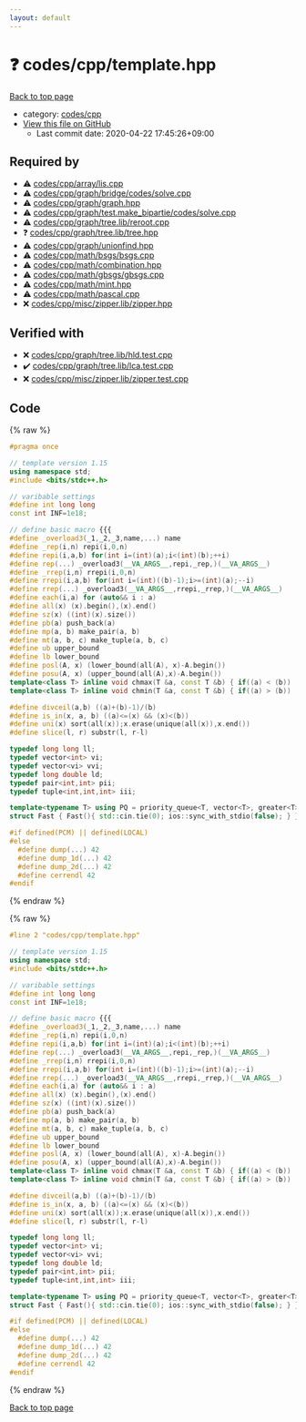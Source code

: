 ```yaml
---
layout: default
---
```


<!-- mathjax config similar to math.stackexchange -->
<script type="text/javascript" async
  src="https://cdnjs.cloudflare.com/ajax/libs/mathjax/2.7.5/MathJax.js?config=TeX-MML-AM_CHTML">
</script>
<script type="text/x-mathjax-config">
  MathJax.Hub.Config({
    TeX: { equationNumbers: { autoNumber: "AMS" }},
    tex2jax: {
      inlineMath: [ ['$','$'] ],
      processEscapes: true
    },
    "HTML-CSS": { matchFontHeight: false },
    displayAlign: "left",
    displayIndent: "2em"
  });
</script>

<script type="text/javascript" src="https://cdnjs.cloudflare.com/ajax/libs/jquery/3.4.1/jquery.min.js"></script>
<script src="https://cdn.jsdelivr.net/npm/jquery-balloon-js@1.1.2/jquery.balloon.min.js" integrity="sha256-ZEYs9VrgAeNuPvs15E39OsyOJaIkXEEt10fzxJ20+2I=" crossorigin="anonymous"></script>
<script type="text/javascript" src="../../../assets/js/copy-button.js"></script>
<link rel="stylesheet" href="../../../assets/css/copy-button.css" />


# :question: codes/cpp/template.hpp

<a href="../../../index.html">Back to top page</a>

* category: <a href="../../../index.html#7c19064045d3d46a80d9dc742b659ff9">codes/cpp</a>
* <a href="{{ site.github.repository_url }}/blob/master/codes/cpp/template.hpp">View this file on GitHub</a>
    - Last commit date: 2020-04-22 17:45:26+09:00




## Required by

* :warning: <a href="array/lis.cpp.html">codes/cpp/array/lis.cpp</a>
* :warning: <a href="graph/bridge/codes/solve.cpp.html">codes/cpp/graph/bridge/codes/solve.cpp</a>
* :warning: <a href="graph/graph.hpp.html">codes/cpp/graph/graph.hpp</a>
* :warning: <a href="graph/test.make_bipartie/codes/solve.cpp.html">codes/cpp/graph/test.make_bipartie/codes/solve.cpp</a>
* :warning: <a href="graph/tree.lib/reroot.cpp.html">codes/cpp/graph/tree.lib/reroot.cpp</a>
* :question: <a href="graph/tree.lib/tree.hpp.html">codes/cpp/graph/tree.lib/tree.hpp</a>
* :warning: <a href="graph/unionfind.hpp.html">codes/cpp/graph/unionfind.hpp</a>
* :warning: <a href="math/bsgs/bsgs.cpp.html">codes/cpp/math/bsgs/bsgs.cpp</a>
* :warning: <a href="math/combination.hpp.html">codes/cpp/math/combination.hpp</a>
* :warning: <a href="math/gbsgs/gbsgs.cpp.html">codes/cpp/math/gbsgs/gbsgs.cpp</a>
* :warning: <a href="math/mint.hpp.html">codes/cpp/math/mint.hpp</a>
* :warning: <a href="math/pascal.cpp.html">codes/cpp/math/pascal.cpp</a>
* :x: <a href="misc/zipper.lib/zipper.hpp.html">codes/cpp/misc/zipper.lib/zipper.hpp</a>


## Verified with

* :x: <a href="../../../verify/codes/cpp/graph/tree.lib/hld.test.cpp.html">codes/cpp/graph/tree.lib/hld.test.cpp</a>
* :heavy_check_mark: <a href="../../../verify/codes/cpp/graph/tree.lib/lca.test.cpp.html">codes/cpp/graph/tree.lib/lca.test.cpp</a>
* :x: <a href="../../../verify/codes/cpp/misc/zipper.lib/zipper.test.cpp.html">codes/cpp/misc/zipper.lib/zipper.test.cpp</a>


## Code

<a id="unbundled"></a>
{% raw %}
```cpp
#pragma once

// template version 1.15
using namespace std;
#include <bits/stdc++.h>

// varibable settings
#define int long long
const int INF=1e18;

// define basic macro {{{
#define _overload3(_1,_2,_3,name,...) name
#define _rep(i,n) repi(i,0,n)
#define repi(i,a,b) for(int i=(int)(a);i<(int)(b);++i)
#define rep(...) _overload3(__VA_ARGS__,repi,_rep,)(__VA_ARGS__)
#define _rrep(i,n) rrepi(i,0,n)
#define rrepi(i,a,b) for(int i=(int)((b)-1);i>=(int)(a);--i)
#define rrep(...) _overload3(__VA_ARGS__,rrepi,_rrep,)(__VA_ARGS__)
#define each(i,a) for (auto&& i : a)
#define all(x) (x).begin(),(x).end()
#define sz(x) ((int)(x).size())
#define pb(a) push_back(a)
#define mp(a, b) make_pair(a, b)
#define mt(a, b, c) make_tuple(a, b, c)
#define ub upper_bound
#define lb lower_bound
#define posl(A, x) (lower_bound(all(A), x)-A.begin())
#define posu(A, x) (upper_bound(all(A),x)-A.begin())
template<class T> inline void chmax(T &a, const T &b) { if((a) < (b)) (a) = (b); }
template<class T> inline void chmin(T &a, const T &b) { if((a) > (b)) (a) = (b); }

#define divceil(a,b) ((a)+(b)-1)/(b)
#define is_in(x, a, b) ((a)<=(x) && (x)<(b))
#define uni(x) sort(all(x));x.erase(unique(all(x)),x.end())
#define slice(l, r) substr(l, r-l)

typedef long long ll;
typedef vector<int> vi;
typedef vector<vi> vvi;
typedef long double ld;
typedef pair<int,int> pii;
typedef tuple<int,int,int> iii;

template<typename T> using PQ = priority_queue<T, vector<T>, greater<T>>;
struct Fast { Fast(){ std::cin.tie(0); ios::sync_with_stdio(false); } } fast;

#if defined(PCM) || defined(LOCAL)
#else
  #define dump(...) 42
  #define dump_1d(...) 42
  #define dump_2d(...) 42
  #define cerrendl 42
#endif


```
{% endraw %}

<a id="bundled"></a>
{% raw %}
```cpp
#line 2 "codes/cpp/template.hpp"

// template version 1.15
using namespace std;
#include <bits/stdc++.h>

// varibable settings
#define int long long
const int INF=1e18;

// define basic macro {{{
#define _overload3(_1,_2,_3,name,...) name
#define _rep(i,n) repi(i,0,n)
#define repi(i,a,b) for(int i=(int)(a);i<(int)(b);++i)
#define rep(...) _overload3(__VA_ARGS__,repi,_rep,)(__VA_ARGS__)
#define _rrep(i,n) rrepi(i,0,n)
#define rrepi(i,a,b) for(int i=(int)((b)-1);i>=(int)(a);--i)
#define rrep(...) _overload3(__VA_ARGS__,rrepi,_rrep,)(__VA_ARGS__)
#define each(i,a) for (auto&& i : a)
#define all(x) (x).begin(),(x).end()
#define sz(x) ((int)(x).size())
#define pb(a) push_back(a)
#define mp(a, b) make_pair(a, b)
#define mt(a, b, c) make_tuple(a, b, c)
#define ub upper_bound
#define lb lower_bound
#define posl(A, x) (lower_bound(all(A), x)-A.begin())
#define posu(A, x) (upper_bound(all(A),x)-A.begin())
template<class T> inline void chmax(T &a, const T &b) { if((a) < (b)) (a) = (b); }
template<class T> inline void chmin(T &a, const T &b) { if((a) > (b)) (a) = (b); }

#define divceil(a,b) ((a)+(b)-1)/(b)
#define is_in(x, a, b) ((a)<=(x) && (x)<(b))
#define uni(x) sort(all(x));x.erase(unique(all(x)),x.end())
#define slice(l, r) substr(l, r-l)

typedef long long ll;
typedef vector<int> vi;
typedef vector<vi> vvi;
typedef long double ld;
typedef pair<int,int> pii;
typedef tuple<int,int,int> iii;

template<typename T> using PQ = priority_queue<T, vector<T>, greater<T>>;
struct Fast { Fast(){ std::cin.tie(0); ios::sync_with_stdio(false); } } fast;

#if defined(PCM) || defined(LOCAL)
#else
  #define dump(...) 42
  #define dump_1d(...) 42
  #define dump_2d(...) 42
  #define cerrendl 42
#endif


```
{% endraw %}

<a href="../../../index.html">Back to top page</a>


